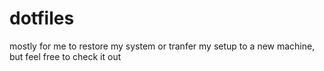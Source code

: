 # dotfiles
mostly for me to restore my system or tranfer my setup to a new machine, but feel free to check it out
